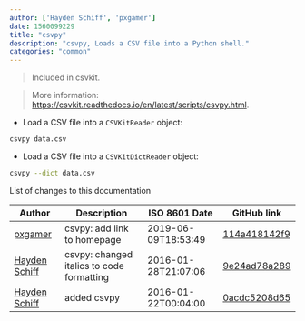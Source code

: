 ```yaml
---
author: ['Hayden Schiff', 'pxgamer']
date: 1560099229
title: "csvpy"
description: "csvpy, Loads a CSV file into a Python shell."
categories: "common"
---
```

> Included in csvkit.

> More information: <https://csvkit.readthedocs.io/en/latest/scripts/csvpy.html>.

- Load a CSV file into a `CSVKitReader` object:

```bash
csvpy data.csv
```

- Load a CSV file into a `CSVKitDictReader` object:

```bash
csvpy --dict data.csv
```
List of changes to this documentation


Author | Description | ISO 8601 Date | GitHub link
------|-----|-----|-----
[pxgamer](mailto:owzie123@gmail.com) | csvpy: add link to homepage | 2019-06-09T18:53:49 | [114a418142f9](https://github.com/tldr-pages/tldr/commit/114a418142f9bd7e7b82868b3477049fe532e866)
[Hayden Schiff](mailto:oxguy3@gmail.com) | csvpy: changed italics to code formatting | 2016-01-28T21:07:06 | [9e24ad78a289](https://github.com/tldr-pages/tldr/commit/9e24ad78a289722a6b9e4e682d9b911e58f28cc9)
[Hayden Schiff](mailto:oxguy3@gmail.com) | added csvpy | 2016-01-22T00:04:00 | [0acdc5208d65](https://github.com/tldr-pages/tldr/commit/0acdc5208d65a6733f8e46ae2f4bd6daf0554914)

